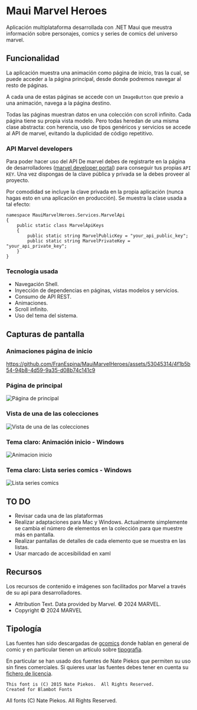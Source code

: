 # Maui Marvel Heroes
Aplicación multiplataforma desarrollada con .NET Maui que meustra información sobre personajes, comics y series de comics del universo marvel.

## Funcionalidad
La aplicación muestra una animación como página de inicio, tras la cual, se puede acceder a la página principal, desde donde podremos navegar al resto de páginas.

A cada una de estas páginas se accede con un ``ImageButton`` que previo a una animación, navega a la página destino.

Todas las páginas muestran datos en una colección con scroll infinito. Cada página tiene su propia vista modelo. Pero todas heredan de una misma clase abstracta: con herencia, uso de tipos genéricos y servicios se accede al API de marvel, evitando la duplicidad de código repetitivo.  

### API Marvel developers
Para poder hacer uso del API De marvel debes de registrarte en la página de desarrolladores ([marvel developer portal](https://developer.marvel.com/)) para conseguir tus propias ``API KEY``. Una vez dispongas de la clave pública y privada se la debes proveer al proyecto. 

Por comodidad se incluye la clave privada en la propia aplicación (nunca hagas esto en una aplicación en producción). Se muestra la clase usada a tal efecto:

```
namespace MauiMarvelHeroes.Services.MarvelApi
{
    public static class MarvelApiKeys
    {
        public static string MarvelPublicKey = "your_api_public_key";
        public static string MarvelPrivateKey = "your_api_private_key";
    }
}
```

### Tecnología usada
- Navegación Shell.
- Inyección de dependencias en páginas, vistas modelos y servicios. 
- Consumo de API REST.
- Animaciones.
- Scroll infinito.
- Uso del tema del sistema.

## Capturas de pantalla

### Animaciones página de inicio 
https://github.com/FranEspina/MauiMarvelHeroes/assets/53045314/4f1b5b54-94b8-4d59-9a35-d08b74c141c9

### Página de principal
![Página de principal](https://github.com/FranEspina/MauiMarvelHeroes/assets/53045314/153d9f57-dd81-41a7-8c1f-659676a980ec)

### Vista de una de las colecciones
![Vista de una de las colecciones](https://github.com/FranEspina/MauiMarvelHeroes/assets/53045314/7335a710-a3bf-4f78-8de6-2ea2fbd17c4d)

### Tema claro: Animación inicio - Windows 
![Animacion inicio](https://github.com/FranEspina/MauiMarvelHeroes/tree/master/Images/starpageWinui.png)

### Tema claro: Lista series comics - Windows
![Lista series comics](https://github.com/FranEspina/MauiMarvelHeroes/tree/master/Images/seriesWinui.png)

## TO DO
- Revisar cada una de las plataformas
- Realizar adaptaciones para Mac y Windows. Actualmente simplemente se cambia el número de elementos en la colección para que muestre más en pantalla.
- Realizar pantallas de detalles de cada elemento que se muestra en las listas.
- Usar marcado de accesibilidad en xaml

## Recursos
Los recursos de contenido e imágenes son facilitados por Marvel a través de su api para desarrolladores. 
- Attribution Text. Data provided by Marvel. © 2024 MARVEL.
- Copyright © 2024 MARVEL

## Tipología 
Las fuentes han sido descargadas de [gcomics](https://gcomics.online/) donde hablan en general de comic y en particular tienen un artículo sobre [tipografía](https://gcomics.online/blog/fuentes-gratis-para-comics/).

En particular se han usado dos fuentes de Nate Piekos que permiten su uso sin fines comerciales. Si quieres usar las fuentes debes tener en cuenta su [fichero de licencia](./MauiMarvelHeroes/Resources/Fonts/fontinfo.txt). 
```
This font is (C) 2015 Nate Piekos.  All Rights Reserved.  
Created for Blambot Fonts
```

 All fonts (C) Nate Piekos. All Rights Reserved. 



